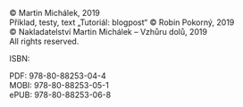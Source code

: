 © Martin Michálek, 2019  
Příklad, testy, text „Tutoriál: blogpost“ © Robin Pokorný, 2019  
© Nakladatelství Martin Michálek – Vzhůru dolů, 2019  
All rights reserved.

ISBN:

PDF: 978-80-88253-04-4  
MOBI: 978-80-88253-05-1  
ePUB: 978-80-88253-06-8
